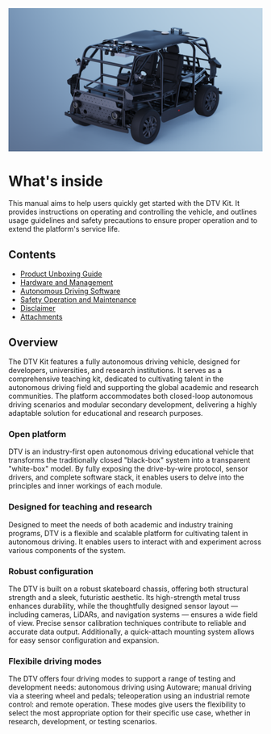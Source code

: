 ![Alt text](images/dtvk_doc_01.png)

# What's inside

This manual aims to help users quickly get started with the DTV Kit. It provides instructions on operating and controlling the vehicle, and outlines usage guidelines and safety precautions to ensure proper operation and to extend the platform's service life.

## Contents

- [Product Unboxing Guide](product-unboxing-guide.md)
- [Hardware and Management](hardware-and-management.md)
- [Autonomous Driving Software](autonomous-driving-software.md)
- [Safety Operation and Maintenance](safety-operation-and-maintenance.md)
- [Disclaimer](disclaimer.md)
- [Attachments](attachments.md)

## Overview

The DTV Kit features a fully autonomous driving vehicle, designed for developers, universities, and research institutions. It serves as a comprehensive teaching kit, dedicated to cultivating talent in the autonomous driving field and supporting the global academic and research communities. The platform accommodates both closed-loop autonomous driving scenarios and modular secondary development, delivering a highly adaptable solution for educational and research purposes.

### Open platform
DTV is an industry-first open autonomous driving educational vehicle that transforms the traditionally closed "black-box" system into a transparent "white-box" model. By fully exposing the drive-by-wire protocol, sensor drivers, and complete software stack, it enables users to delve into the principles and inner workings of each module. 

### Designed for teaching and research
Designed to meet the needs of both academic and industry training programs, DTV is a flexible and scalable platform for cultivating talent in autonomous driving. It enables users to interact with and experiment across various components of the system.

### Robust configuration
The DTV is built on a robust skateboard chassis, offering both structural strength and a sleek, futuristic aesthetic. Its high-strength metal truss enhances durability, while the thoughtfully designed sensor layout — including cameras, LiDARs, and navigation systems — ensures a wide field of view. Precise sensor calibration techniques contribute to reliable and accurate data output. Additionally, a quick-attach mounting system allows for easy sensor configuration and expansion.

### Flexibile driving modes
The DTV offers four driving modes to support a range of testing and development needs: autonomous driving using Autoware; manual driving via a steering wheel and pedals; teleoperation using an industrial remote control: and remote operation. These modes give users the flexibility to select the most appropriate option for their specific use case, whether in research, development, or testing scenarios.




